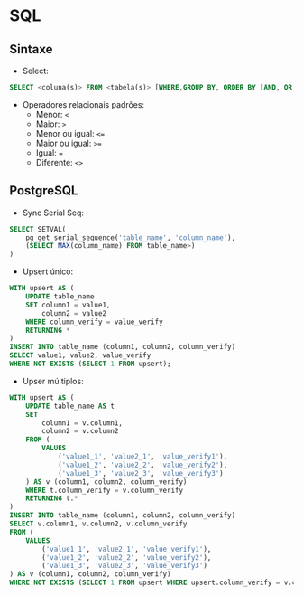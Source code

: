 # SQL

## Sintaxe

- Select:
```sql
SELECT <coluna(s)> FROM <tabela(s)> [WHERE,GROUP BY, ORDER BY [AND, OR, NOT]];
```

- Operadores relacionais padrões:
	- Menor: `<`
	- Maior: `>`
	- Menor ou igual: `<=`
	- Maior ou igual: `>=`
	- Igual: `=`
	- Diferente: `<>`

## PostgreSQL

- Sync Serial Seq:
```sql
SELECT SETVAL(
    pg_get_serial_sequence('table_name', 'column_name'),
    (SELECT MAX(column_name) FROM table_name>)
)
```

- Upsert único:
```sql
WITH upsert AS (
    UPDATE table_name
    SET column1 = value1,
        column2 = value2
    WHERE column_verify = value_verify
    RETURNING *
)
INSERT INTO table_name (column1, column2, column_verify)
SELECT value1, value2, value_verify
WHERE NOT EXISTS (SELECT 1 FROM upsert);
```

- Upser múltiplos:
```sql
WITH upsert AS (
    UPDATE table_name AS t
    SET
        column1 = v.column1,
        column2 = v.column2
    FROM (
        VALUES
            ('value1_1', 'value2_1', 'value_verify1'),
            ('value1_2', 'value2_2', 'value_verify2'),
            ('value1_3', 'value2_3', 'value_verify3')
    ) AS v (column1, column2, column_verify)
    WHERE t.column_verify = v.column_verify
    RETURNING t.*
)
INSERT INTO table_name (column1, column2, column_verify)
SELECT v.column1, v.column2, v.column_verify
FROM (
    VALUES
        ('value1_1', 'value2_1', 'value_verify1'),
        ('value1_2', 'value2_2', 'value_verify2'),
        ('value1_3', 'value2_3', 'value_verify3')
) AS v (column1, column2, column_verify)
WHERE NOT EXISTS (SELECT 1 FROM upsert WHERE upsert.column_verify = v.column_verify);
```
